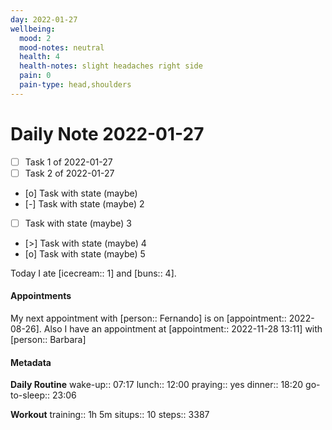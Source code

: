 ```yaml
---
day: 2022-01-27
wellbeing:
  mood: 2
  mood-notes: neutral
  health: 4
  health-notes: slight headaches right side
  pain: 0
  pain-type: head,shoulders
---
```


# Daily Note 2022-01-27

- [ ] Task 1 of 2022-01-27
- [ ] Task 2 of 2022-01-27
- [o] Task with state (maybe)
- [-] Task with state (maybe) 2
- [ ] Task with state (maybe) 3
- [>] Task with state (maybe) 4
- [o] Task with state (maybe) 5

Today I ate [icecream:: 1] and [buns:: 4].

#### Appointments
My next appointment with [person:: Fernando] is on [appointment:: 2022-08-26].
Also I have an appointment at [appointment:: 2022-11-28 13:11] with [person:: Barbara]

#### Metadata

**Daily Routine**
wake-up:: 07:17
lunch:: 12:00
praying:: yes
dinner:: 18:20
go-to-sleep:: 23:06

**Workout**
training:: 1h 5m
situps:: 10
steps:: 3387
